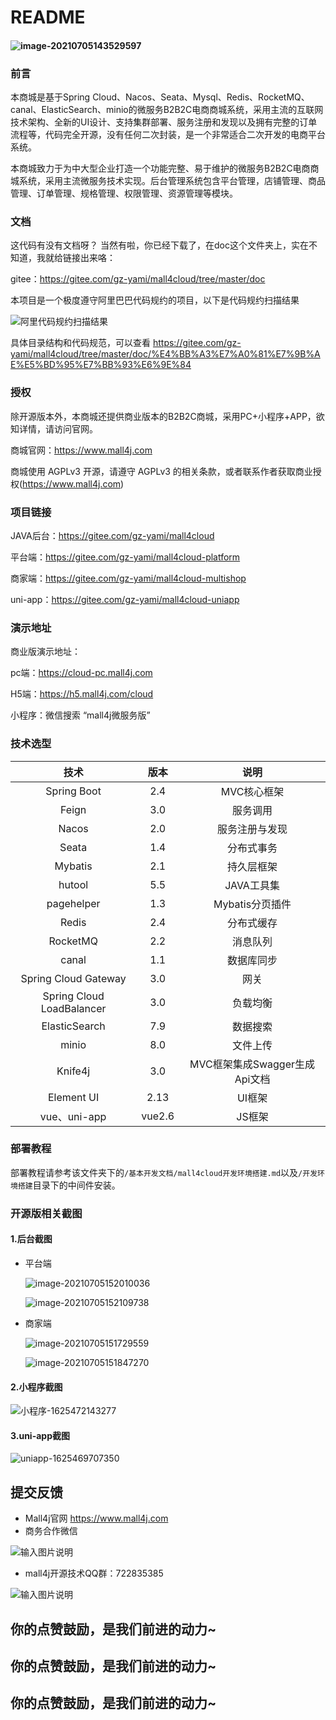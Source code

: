 # README

#### ![image-20210705143529597](doc/img/readme/image-20210705143529597.png)

### 前言

本商城是基于Spring Cloud、Nacos、Seata、Mysql、Redis、RocketMQ、canal、ElasticSearch、minio的微服务B2B2C电商商城系统，采用主流的互联网技术架构、全新的UI设计、支持集群部署、服务注册和发现以及拥有完整的订单流程等，代码完全开源，没有任何二次封装，是一个非常适合二次开发的电商平台系统。

本商城致力于为中大型企业打造一个功能完整、易于维护的微服务B2B2C电商商城系统，采用主流微服务技术实现。后台管理系统包含平台管理，店铺管理、商品管理、订单管理、规格管理、权限管理、资源管理等模块。

### 文档

这代码有没有文档呀？ 当然有啦，你已经下载了，在doc这个文件夹上，实在不知道，我就给链接出来咯：

gitee：https://gitee.com/gz-yami/mall4cloud/tree/master/doc

本项目是一个极度遵守阿里巴巴代码规约的项目，以下是代码规约扫描结果


![阿里代码规约扫描结果](doc/img/阿里代码规约扫描结果.png)

具体目录结构和代码规范，可以查看 https://gitee.com/gz-yami/mall4cloud/tree/master/doc/%E4%BB%A3%E7%A0%81%E7%9B%AE%E5%BD%95%E7%BB%93%E6%9E%84

### 授权

除开源版本外，本商城还提供商业版本的B2B2C商城，采用PC+小程序+APP，欲知详情，请访问官网。

商城官网：https://www.mall4j.com

商城使用 AGPLv3 开源，请遵守 AGPLv3 的相关条款，或者联系作者获取商业授权(https://www.mall4j.com)

### 项目链接

JAVA后台：https://gitee.com/gz-yami/mall4cloud

平台端：https://gitee.com/gz-yami/mall4cloud-platform

商家端：https://gitee.com/gz-yami/mall4cloud-multishop

uni-app：https://gitee.com/gz-yami/mall4cloud-uniapp

### 演示地址

商业版演示地址：

pc端：https://cloud-pc.mall4j.com

H5端：https://h5.mall4j.com/cloud

小程序：微信搜索 “mall4j微服务版”



### 技术选型

| 技术        | 版本  | 说明        |
| :-----------: | :-----: | :-----------: |
| Spring Boot | 2.4 | MVC核心框架 |
|        Feign         | 3.0 | 服务调用 |
| Nacos | 2.0 | 服务注册与发现 |
| Seata | 1.4 | 分布式事务 |
| Mybatis | 2.1 | 持久层框架 |
| hutool | 5.5 | JAVA工具集 |
| pagehelper | 1.3 | Mybatis分页插件 |
| Redis | 2.4 | 分布式缓存 |
| RocketMQ | 2.2 | 消息队列 |
| canal | 1.1 | 数据库同步 |
| Spring Cloud Gateway | 3.0 | 网关 |
| Spring Cloud LoadBalancer | 3.0 | 负载均衡 |
| ElasticSearch | 7.9 | 数据搜索 |
| minio | 8.0 | 文件上传 |
| Knife4j | 3.0 | MVC框架集成Swagger生成Api文档 |
| Element UI | 2.13 | UI框架 |
| vue、uni-app | vue2.6 | JS框架 |

### 部署教程

部署教程请参考该文件夹下的`/基本开发文档/mall4cloud开发环境搭建.md`以及`/开发环境搭建`目录下的中间件安装。

### 开源版相关截图

#### 1.后台截图

- 平台端

  ![image-20210705152010036](doc/img/readme/image-20210705152010036.png)

  ![image-20210705152109738](doc/img/readme/image-20210705152109738.png)

- 商家端

  ![image-20210705151729559](doc/img/readme/image-20210705151729559.png)

  ![image-20210705151847270](doc/img/readme/image-20210705151847270.png)

#### 2.小程序截图

![小程序-1625472143277](doc/img/readme/小程序-1625472143277.png)

#### 3.uni-app截图

![uniapp-1625469707350](doc/img/readme/uniapp-1625469707350.png)

### 

## 提交反馈
- Mall4j官网 https://www.mall4j.com
- 商务合作微信

![输入图片说明](https://images.gitee.com/uploads/images/2021/0703/131508_13858876_5094767.jpeg "法宝微信2.jpg")


- mall4j开源技术QQ群：722835385

![输入图片说明](https://images.gitee.com/uploads/images/2021/0703/110919_835cf484_5094767.jpeg "mall4j群.jpg")

## 你的点赞鼓励，是我们前进的动力~
## 你的点赞鼓励，是我们前进的动力~
## 你的点赞鼓励，是我们前进的动力~
